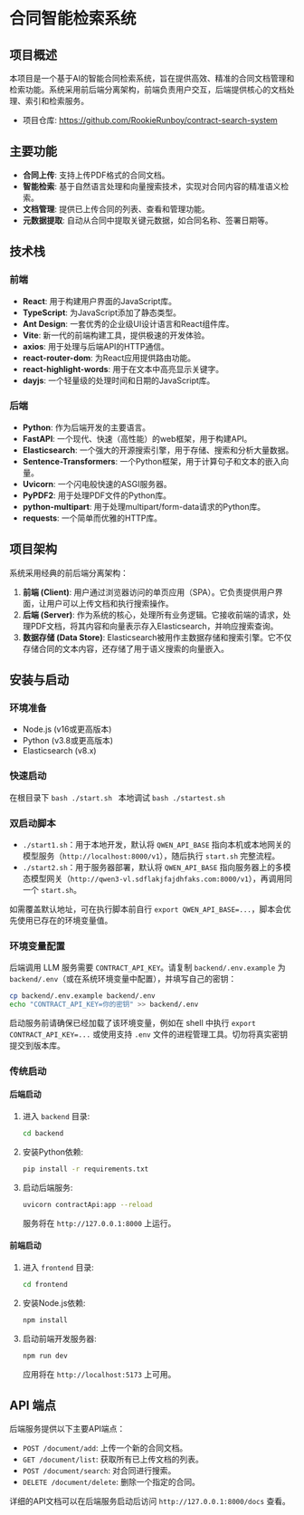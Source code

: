 # 合同智能检索系统

## 项目概述

本项目是一个基于AI的智能合同检索系统，旨在提供高效、精准的合同文档管理和检索功能。系统采用前后端分离架构，前端负责用户交互，后端提供核心的文档处理、索引和检索服务。

- 项目仓库: https://github.com/RookieRunboy/contract-search-system

## 主要功能

- **合同上传**: 支持上传PDF格式的合同文档。
- **智能检索**: 基于自然语言处理和向量搜索技术，实现对合同内容的精准语义检索。
- **文档管理**: 提供已上传合同的列表、查看和管理功能。
- **元数据提取**: 自动从合同中提取关键元数据，如合同名称、签署日期等。

## 技术栈

### 前端

- **React**: 用于构建用户界面的JavaScript库。
- **TypeScript**: 为JavaScript添加了静态类型。
- **Ant Design**: 一套优秀的企业级UI设计语言和React组件库。
- **Vite**: 新一代的前端构建工具，提供极速的开发体验。
- **axios**: 用于处理与后端API的HTTP通信。
- **react-router-dom**: 为React应用提供路由功能。
- **react-highlight-words**: 用于在文本中高亮显示关键字。
- **dayjs**: 一个轻量级的处理时间和日期的JavaScript库。

### 后端

- **Python**: 作为后端开发的主要语言。
- **FastAPI**: 一个现代、快速（高性能）的web框架，用于构建API。
- **Elasticsearch**: 一个强大的开源搜索引擎，用于存储、搜索和分析大量数据。
- **Sentence-Transformers**: 一个Python框架，用于计算句子和文本的嵌入向量。
- **Uvicorn**: 一个闪电般快速的ASGI服务器。
- **PyPDF2**: 用于处理PDF文件的Python库。
- **python-multipart**: 用于处理multipart/form-data请求的Python库。
- **requests**: 一个简单而优雅的HTTP库。

## 项目架构

系统采用经典的前后端分离架构：

1.  **前端 (Client)**: 用户通过浏览器访问的单页应用（SPA）。它负责提供用户界面，让用户可以上传文档和执行搜索操作。
2.  **后端 (Server)**: 作为系统的核心，处理所有业务逻辑。它接收前端的请求，处理PDF文档，将其内容和向量表示存入Elasticsearch，并响应搜索查询。
3.  **数据存储 (Data Store)**: Elasticsearch被用作主数据存储和搜索引擎。它不仅存储合同的文本内容，还存储了用于语义搜索的向量嵌入。

## 安装与启动

### 环境准备

- Node.js (v16或更高版本)
- Python (v3.8或更高版本)
- Elasticsearch (v8.x)


### 快速启动
在根目录下
    ```bash
    ./start.sh
    ```
本地调试
    ```bash
    ./startest.sh
    ```

### 双启动脚本

- `./start1.sh`：用于本地开发，默认将 `QWEN_API_BASE` 指向本机或本地网关的模型服务（`http://localhost:8000/v1`），随后执行 `start.sh` 完整流程。
- `./start2.sh`：用于服务器部署，默认将 `QWEN_API_BASE` 指向服务器上的多模态模型网关（`http://qwen3-vl.sdflakjfajdhfaks.com:8000/v1`），再调用同一个 `start.sh`。

如需覆盖默认地址，可在执行脚本前自行 `export QWEN_API_BASE=...`，脚本会优先使用已存在的环境变量值。

### 环境变量配置

后端调用 LLM 服务需要 `CONTRACT_API_KEY`。请复制 `backend/.env.example` 为 `backend/.env`（或在系统环境变量中配置），并填写自己的密钥：

```bash
cp backend/.env.example backend/.env
echo "CONTRACT_API_KEY=你的密钥" >> backend/.env
```

启动服务前请确保已经加载了该环境变量，例如在 shell 中执行 `export CONTRACT_API_KEY=...` 或使用支持 `.env` 文件的进程管理工具。切勿将真实密钥提交到版本库。

### 传统启动
#### 后端启动

1.  进入 `backend` 目录:
    ```bash
    cd backend
    ```

2.  安装Python依赖:
    ```bash
    pip install -r requirements.txt
    ```

3.  启动后端服务:
    ```bash
    uvicorn contractApi:app --reload
    ```
    服务将在 `http://127.0.0.1:8000` 上运行。

#### 前端启动

1.  进入 `frontend` 目录:
    ```bash
    cd frontend
    ```

2.  安装Node.js依赖:
    ```bash
    npm install
    ```

3.  启动前端开发服务器:
    ```bash
    npm run dev
    ```
    应用将在 `http://localhost:5173` 上可用。

## API 端点

后端服务提供以下主要API端点：

- `POST /document/add`: 上传一个新的合同文档。
- `GET /document/list`: 获取所有已上传文档的列表。
- `POST /document/search`: 对合同进行搜索。
- `DELETE /document/delete`: 删除一个指定的合同。

详细的API文档可以在后端服务启动后访问 `http://127.0.0.1:8000/docs` 查看。
